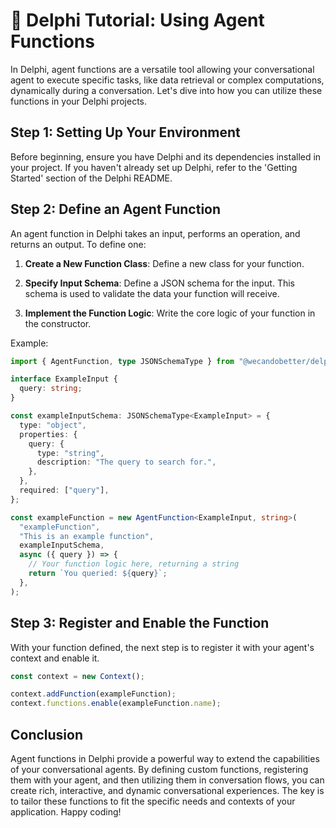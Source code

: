 # 📘 Delphi Tutorial: Using Agent Functions

In Delphi, agent functions are a versatile tool allowing your conversational
agent to execute specific tasks, like data retrieval or complex computations,
dynamically during a conversation. Let's dive into how you can utilize these
functions in your Delphi projects.

## Step 1: Setting Up Your Environment

Before beginning, ensure you have Delphi and its dependencies installed in your
project. If you haven't already set up Delphi, refer to the 'Getting Started'
section of the Delphi README.

## Step 2: Define an Agent Function

An agent function in Delphi takes an input, performs an operation, and returns
an output. To define one:

1. **Create a New Function Class**: Define a new class for your function.

2. **Specify Input Schema**: Define a JSON schema for the input. This schema is
   used to validate the data your function will receive.

3. **Implement the Function Logic**: Write the core logic of your function in
   the constructor.

Example:

```typescript
import { AgentFunction, type JSONSchemaType } from "@wecandobetter/delphi";

interface ExampleInput {
  query: string;
}

const exampleInputSchema: JSONSchemaType<ExampleInput> = {
  type: "object",
  properties: {
    query: {
      type: "string",
      description: "The query to search for.",
    },
  },
  required: ["query"],
};

const exampleFunction = new AgentFunction<ExampleInput, string>(
  "exampleFunction",
  "This is an example function",
  exampleInputSchema,
  async ({ query }) => {
    // Your function logic here, returning a string
    return `You queried: ${query}`;
  },
);
```

## Step 3: Register and Enable the Function

With your function defined, the next step is to register it with your agent's
context and enable it.

```typescript
const context = new Context();

context.addFunction(exampleFunction);
context.functions.enable(exampleFunction.name);
```

## Conclusion

Agent functions in Delphi provide a powerful way to extend the capabilities of
your conversational agents. By defining custom functions, registering them with
your agent, and then utilizing them in conversation flows, you can create rich,
interactive, and dynamic conversational experiences. The key is to tailor these
functions to fit the specific needs and contexts of your application. Happy
coding!
